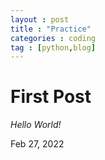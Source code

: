 ```yaml
---
layout : post
title : "Practice"
categories : coding
tag : [python,blog]
---
```

# First Post

<!--
<img src="https://github.com/KangMingyu0503/KangMingyu0503.github.io/blob/master/_posts/assets/images/EDC902E2-95CD-433F-B85B-6510F6D2067E_1_105_c.jpeg?raw=True"
alt="Markdown Monster icon"/>
-->
*Hello World!*


Feb 27, 2022